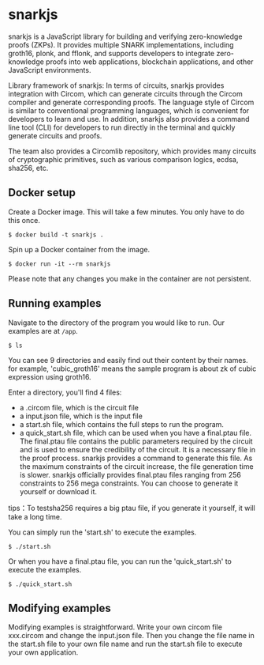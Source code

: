 # snarkjs  
snarkjs is a JavaScript library for building and verifying zero-knowledge proofs (ZKPs). It provides multiple SNARK implementations, including groth16, plonk, and fflonk, and supports developers to integrate zero-knowledge proofs into web applications, blockchain applications, and other JavaScript environments.

Library framework of snarkjs:
In terms of circuits, snarkjs provides integration with Circom, which can generate circuits through the Circom compiler and generate corresponding proofs. The language style of Circom is similar to conventional programming languages, which is convenient for developers to learn and use. In addition, snarkjs also provides a command line tool (CLI) for developers to run directly in the terminal and quickly generate circuits and proofs.

The team also provides a Circomlib repository, which provides many circuits of cryptographic primitives, such as various comparison logics, ecdsa, sha256, etc.

## Docker setup

Create a Docker image. This will take a few minutes. You only have to do 
this once.
```
$ docker build -t snarkjs .
```

Spin up a Docker container from the image.
```
$ docker run -it --rm snarkjs
```

Please note that any changes you make in the container are not persistent. 


## Running examples

Navigate to the directory of the program you would like to run.
Our examples are at `/app`. 

```
$ ls
```
You can see 9 directories and easily find out their content by their names.
for example, 'cubic_groth16' means the sample program is about zk of cubic expression using groth16.

Enter a directory, you'll find 4 files:
- a .circom file, which is the circuit file
- a input.json file, which is the input file
- a start.sh file, which contains the full steps to run the program. 
- a quick_start.sh file, which can be used when you have a final.ptau file. The final.ptau file contains the public parameters required by the circuit and is used to ensure the credibility of the circuit. It is a necessary file in the proof process. snarkjs provides a command to generate this file. As the maximum constraints of the circuit increase, the file generation time is slower. snarkjs officially provides final.ptau files ranging from 256 constraints to 256 mega constraints. You can choose to generate it yourself or download it.

tips：To testsha256 requires a big ptau file, if you generate it yourself, it will take a long time.   

You can simply run the 'start.sh' to execute the examples.
```
$ ./start.sh
```
Or when you have a final.ptau file, you can run the 'quick_start.sh' to execute the examples.
```
$ ./quick_start.sh
```

## Modifying examples
Modifying examples is straightforward. Write your own circom file xxx.circom and change the input.json file.
Then you change the file name in the start.sh file to your own file name and run the start.sh file to execute your own application.


